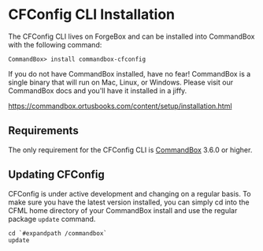 # CFConfig CLI Installation 

The CFConfig CLI lives on ForgeBox and can be installed into CommandBox with the following command:
```
CommandBox> install commandbox-cfconfig
```

If you do not have CommandBox installed, have no fear!  CommandBox is a single binary that will run on Mac, Linux, or Windows.  Please visit our CommandBox docs and you'll have it installed in a jiffy.

https://commandbox.ortusbooks.com/content/setup/installation.html

## Requirements

The only requirement for the CFConfig CLI is [CommandBox](https://commandbox.ortusbooks.com/content/setup/installation.html) 3.6.0 or higher.

## Updating CFConfig

CFConfig is under active development and changing on a regular basis. To make sure you have the latest version installed, you can simply cd into the CFML home directory of your CommandBox install and use the regular package `update` command.

```
cd `#expandpath /commandbox`
update
```